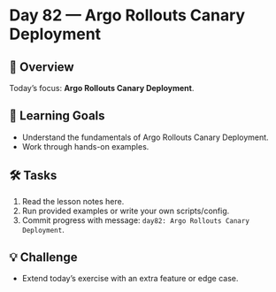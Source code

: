 # Day 82 — Argo Rollouts Canary Deployment

## 📖 Overview
Today’s focus: **Argo Rollouts Canary Deployment**.

## 🎯 Learning Goals
- Understand the fundamentals of Argo Rollouts Canary Deployment.
- Work through hands-on examples.

## 🛠️ Tasks
1. Read the lesson notes here.
2. Run provided examples or write your own scripts/config.
3. Commit progress with message: `day82: Argo Rollouts Canary Deployment`.

## 💡 Challenge
- Extend today’s exercise with an extra feature or edge case.

